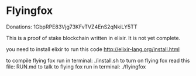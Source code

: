Flyingfox
=========

Donations: 1GbpRPE83Vjg73KFvTVZ4EnS2qNkiLY5TT

This is a proof of stake blockchain written in elixir. It is not yet complete.

you need to install elixir to run this code http://elixir-lang.org/install.html

to compile flying fox run in terminal: ./install.sh
to turn on flying fox read this file: RUN.md 
to talk to flying fox run in terminal: ./flyingfox